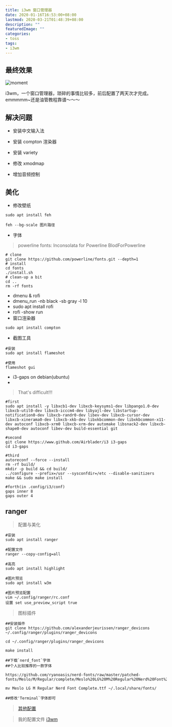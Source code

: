 ```yaml
---
title: i3wm 窗口管理器
date: 2020-01-16T16:53:00+08:00
lastmod: 2020-03-21T01:48:39+08:00
description: ""
featuredImage: ""
categories:
- toss
tags:
- i3wm
---
```


## 最终效果

![moment](https://cdn.zggsong.cn/2020/03/21/575bd46184484.png!webp)

i3wm，一个窗口管理器，琐碎的事情比较多，前后配置了两天次才完成。emmmmm~还是油管教程靠谱～～～

##  解决问题

- 安装中文输入法

- 安装 compton 渲染器

- 安装 variety

- 修改 xmodmap 

- 增加音频控制

## 美化

- 修改壁纸

```shell
sudo apt install feh

feh --bg-scale 图片路径
```

- 字体

> powerline fonts: Inconsolata for Powerline BlodForPowerline 

```shell
# clone
git clone https://github.com/powerline/fonts.git --depth=1
# install
cd fonts
./install.sh
# clean-up a bit
cd ..
rm -rf fonts
```

- dmenu & rofi
- dmenu_run -nb black -sb gray -l 10
- sudo apt install rofi
- rofi -show run
- 窗口渲染器
```shell
sudo apt install compton
```

- 截图工具
```shell
#安装
sudo apt install flameshot

#使用
flameshot gui
```

- i3-gaps on debian(ubuntu)
- 
> That's difficult!!!

```shell
#first
sudo apt install -y libxcb1-dev libxcb-keysyms1-dev libpango1.0-dev libxcb-util0-dev libxcb-icccm4-dev libyajl-dev libstartup-notification0-dev libxcb-randr0-dev libev-dev libxcb-cursor-dev libxcb-xinerama0-dev libxcb-xkb-dev libxkbcommon-dev libxkbcommon-x11-dev autoconf libxcb-xrm0 libxcb-xrm-dev automake libsnack2-dev libxcb-shape0-dev autoconf libev-dev build-essential git

#second
git clone https://www.github.com/Airblader/i3 i3-gaps
cd i3-gaps

#third
autoreconf --force --install
rm -rf build/
mkdir -p build && cd build/
../configure --prefix=/usr --sysconfdir=/etc --disable-sanitizers
make && sudo make install

#forth(in .config/i3/conf)
gaps inner 8
gaps outer 4
```

## ranger

> 配置与美化

```shell
#安装
sudo apt install ranger

#配置文件
ranger --copy-config=all

#高亮
sudo apt install highlight

#图片预览
sudo apt install w3m

#图片预览配置
vim ~/.config/ranger/rc.conf
设置 set use_preview_script true
```

> 图标插件
```shell
##安装插件
git clone https://github.com/alexanderjeurissen/ranger_devicons ~/.config/ranger/plugins/ranger_devicons

cd ~/.config/ranger/plugins/ranger_devicons

make install

##下载`nerd_font`字体
##个人比较推荐的一款字体

https://github.com/ryanoasis/nerd-fonts/raw/master/patched-fonts/Meslo/M/Regular/complete/Meslo%20LG%20M%20Regular%20Nerd%20Font%20Complete.ttf

mv Meslo LG M Regular Nerd Font Complete.ttf ~/.local/share/fonts/

##修改'Terminal`字体即可
```
> [其他配置](https://www.crs811.com/archives/814)

> 我的配置文件 [i3wm](https://github.com/ZGGSONG/Backup/tree/master/i3wm/)
